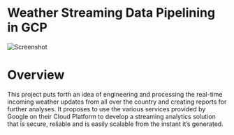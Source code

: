 # Weather Streaming Data Pipelining in GCP

![Screenshot](weather.png)

# Overview

This project puts forth an idea of engineering and processing the real-time incoming weather updates from all over the country and creating reports for further analyses. It proposes to use the various services provided by Google on their Cloud Platform to develop a streaming analytics solution that is secure, reliable and is easily scalable from the instant it’s generated.
